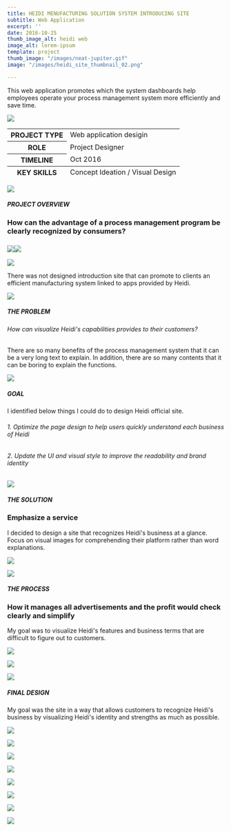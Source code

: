 ```yaml
---
title: HEIDI MENUFACTURING SOLUTION SYSTEM INTRODUCING SITE
subtitle: Web Application
excerpt: ''
date: 2016-10-25
thumb_image_alt: heidi web
image_alt: lorem-ipsum
template: project
thumb_image: "/images/neat-jupiter.gif"
image: "/images/heidi_site_thumbnail_02.png"

---
```

This web application promotes which the system dashboards help employees operate your process management system more efficiently and save time.

![](/images/empty_150.png)

<table>  
<thead>  
</thead>  
<tbody>  
<tr>  
<th>PROJECT TYPE</th>  
<td>Web application desigin</td>  
</tr>  
<tr>  
<th>ROLE</th>  
<td>Project Designer</td>  
</tr>  
<tr>  
<th>TIMELINE</th>  
<td>Oct 2016</td>  
</tr>  
</tbody>  
<tfoot>  
<tr>  
<th>KEY SKILLS</th>  
<td>Concept Ideation / Visual Design</td>  
</tr>  
</tfoot>  
</table>

![](/images/empty_150.png)

##### PROJECT OVERVIEW

### How can the advantage of a process management program be clearly recognized by consumers?

### ![](/images/empty_100.png)![](/images/heidi_web_process.png)

![](/images/empty_100.png)

There was not designed introduction site that can promote to clients an efficient manufacturing system linked to apps provided by Heidi.

![](/images/empty_150.png)

##### THE PROBLEM

###### How can visualize Heidi's capabilities provides to their customers?

There are so many benefits of the process management system that it can be a very long text to explain. In addition, there are so many contents that it can be boring to explain the functions.

![](/images/empty_150.png)

##### GOAL

I identified below things I could do to design Heidi official site.

###### 1. Optimize the page design to help users quickly understand each business of Heidi

###### 2. Update the UI and visual style to improve the readability and brand identity

![](/images/empty_150.png)

##### THE SOLUTION

### Emphasize a service

I decided to design a site that recognizes Heidi's business at a glance. Focus on visual images for comprehending their platform rather than word explanations.

![](/images/heidi_web_solution.gif)

![](/images/empty_150.png)

##### THE PROCESS

### How it manages all advertisements and the profit would check clearly and simplify

My goal was to visualize Heidi's features and business terms that are difficult to figure out to customers.

![](/images/empty_100.png)

![](/images/heidi_web_process01.png)

![](/images/empty_150.png)

##### FINAL DESIGN

My goal was the site in a way that allows customers to recognize Heidi's business by visualizing Heidi's identity and strengths as much as possible.

![](/images/empty_100.png)

![](/images/heidi_web_final_web01.gif)

![](/images/empty_100.png)

![](/images/heidi_web_final_web02.gif)

![](/images/empty_100.png)

![](/images/heidi_web_final_web03.gif)

![](/images/empty_100.png)

![](/images/heidi_web_final_web04.gif)